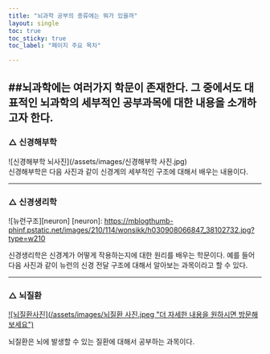 ```yaml
---
title: "뇌과학 공부의 종류에는 뭐가 있을까"
layout: single
toc: true
toc_sticky: true
toc_label: "페이지 주요 목차"

---
```


##뇌과학에는 여러가지 학문이 존재한다. 그 중에서도 대표적인 뇌과학의 세부적인 공부과목에 대한 내용을 소개하고자 한다.
---

### △ 신경해부학
![신경해부학 뇌사진](/assets/images/신경해부학 사진.jpg)  
신경해부학은 다음 사진과 같이 신경계의 세부적인 구조에 대해서 배우는 내용이다.

---
### △ 신경생리학
![뉴런구조][neuron] 
[neuron]: https://mblogthumb-phinf.pstatic.net/images/210/114/wonsikk/h030908066847_38102732.jpg?type=w210


신경생리학은 신경계가 어떻게 작용하는지에 대한 원리를 배우는 학문이다. 예를 들어 다음 사진과 같이 뉴런의 신경 전달 구조에 대해서 알아보는 과목이라고 할 수 있다.

---
### △ 뇌질환
[![뇌질환사진](/assets/images/뇌질환 사진.jpeg "더 자세한 내용을 원하시면 방문해보세요")](https://m.blog.naver.com/PostView.naver?isHttpsRedirect=true&blogId=amc_heart&logNo=220840836933)

뇌질환은 뇌에 발생할 수 있는 질환에 대해서 공부하는 과목이다. 

